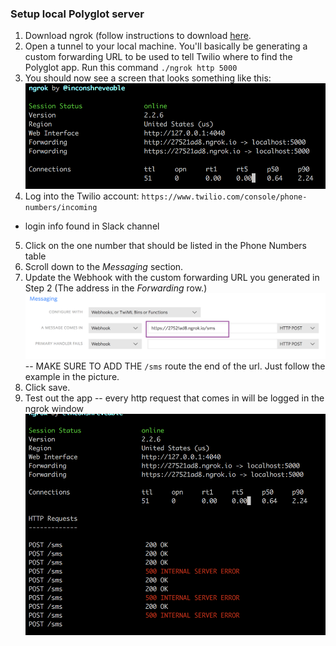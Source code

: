 ### Setup local Polyglot server

1. Download ngrok (follow instructions to download [here](https://ngrok.com/download).
2. Open a tunnel to your local machine.  You'll basically be generating a custom forwarding URL to be used to tell Twilio where to find the Polyglot app.  Run this command `./ngrok http 5000`
3. You should now see a screen that looks something like this: ![ngrok running](https://github.com/kmorinaka/h4h/blob/master/static/img/ngrok_running.png)
4. Log into the Twilio account: `https://www.twilio.com/console/phone-numbers/incoming`
* login info found in Slack channel
5. Click on the one number that should be listed in the Phone Numbers table
6. Scroll down to the *Messaging* section.  
7. Update the Webhook with the custom forwarding URL you generated in Step 2 (The address in the *Forwarding* row.) ![webhook](https://github.com/kmorinaka/h4h/blob/master/static/img/update_message_webhook.png) -- MAKE SURE TO ADD THE `/sms` route the end of the url.  Just follow the example in the picture.
8. Click save.
9. Test out the app -- every http request that comes in will be logged in the ngrok window ![ngrok with http requests logs](https://github.com/kmorinaka/h4h/blob/master/static/img/ngrok_with_http_requests_logs.png)
